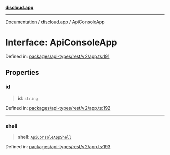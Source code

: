 [**discloud.app**](../README.md)

***

[Documentation](../../packages.md) / [discloud.app](../README.md) / ApiConsoleApp

# Interface: ApiConsoleApp

Defined in: [packages/api-types/rest/v2/app.ts:191](https://github.com/discloud/discloud.app/blob/1458affc9a022eb2fc5fe37e7b3b002130b2fdad/packages/api-types/rest/v2/app.ts#L191)

## Properties

### id

> **id**: `string`

Defined in: [packages/api-types/rest/v2/app.ts:192](https://github.com/discloud/discloud.app/blob/1458affc9a022eb2fc5fe37e7b3b002130b2fdad/packages/api-types/rest/v2/app.ts#L192)

***

### shell

> **shell**: [`ApiConsoleAppShell`](ApiConsoleAppShell.md)

Defined in: [packages/api-types/rest/v2/app.ts:193](https://github.com/discloud/discloud.app/blob/1458affc9a022eb2fc5fe37e7b3b002130b2fdad/packages/api-types/rest/v2/app.ts#L193)
